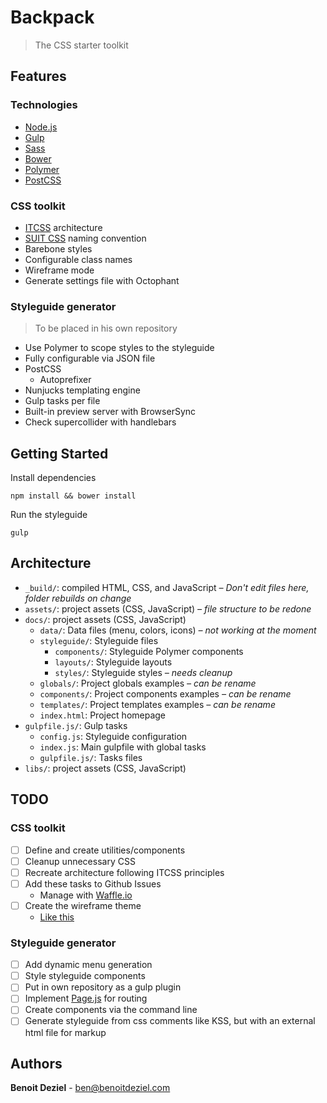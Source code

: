 # Backpack

> The CSS starter toolkit

## Features

### Technologies

- [Node.js](http://nodejs.org/)
- [Gulp](http://gulpjs.com)
- [Sass](http://sass-lang.com/)
- [Bower](http://bower.io)
- [Polymer](https://www.polymer-project.org/)
- [PostCSS](https://github.com/postcss/postcss)

### CSS toolkit

- [ITCSS](https://speakerdeck.com/dafed/managing-css-projects-with-itcss) architecture
- [SUIT CSS](https://suitcss.github.io/) naming convention
- Barebone styles
- Configurable class names
- Wireframe mode
- Generate settings file with Octophant

### Styleguide generator

> To be placed in his own repository

- Use Polymer to scope styles to the styleguide
- Fully configurable via JSON file
- PostCSS
    - Autoprefixer
- Nunjucks templating engine
- Gulp tasks per file
- Built-in preview server with BrowserSync
- Check supercollider with handlebars


## Getting Started

Install dependencies
```
npm install && bower install
```

Run the styleguide
```
gulp
```

## Architecture

- `_build/`: compiled HTML, CSS, and JavaScript *– Don't edit files here, folder rebuilds on change*
- `assets/`: project assets (CSS, JavaScript) *– file structure to be redone*
- `docs/`: project assets (CSS, JavaScript)
    - `data/`: Data files (menu, colors, icons) *– not working at the moment*
    - `styleguide/`: Styleguide files
        - `components/`:  Styleguide Polymer components
        - `layouts/`: Styleguide layouts
        - `styles/`: Styleguide styles *– needs cleanup*
    - `globals/`: Project globals examples *– can be rename*
    - `components/`: Project components examples *– can be rename*
    - `templates/`: Project templates examples *– can be rename*
    - `index.html`: Project homepage
- `gulpfile.js/`: Gulp tasks
    - `config.js`: Styleguide configuration
    - `index.js`: Main gulpfile with global tasks
    - `gulpfile.js/`: Tasks files
- `libs/`: project assets (CSS, JavaScript)

## TODO

### CSS toolkit

- [ ] Define and create utilities/components
- [ ] Cleanup unnecessary CSS
- [ ] Recreate architecture following ITCSS principles
- [ ] Add these tasks to Github Issues
    - Manage with [Waffle.io](https://waffle.io/benoitdeziel/backpack)
- [ ] Create the wireframe theme
    - [Like this](https://www.hellomany.com/ui-kits/wireframe/wkv2)

### Styleguide generator

- [ ] Add dynamic menu generation
- [ ] Style styleguide components
- [ ] Put in own repository as a gulp plugin
- [ ] Implement [Page.js](https://visionmedia.github.io/page.js/) for routing
- [ ] Create components via the command line
- [ ] Generate styleguide from css comments like KSS, but with an external html file for markup

## Authors

**Benoit Deziel** - [ben@benoitdeziel.com](mailto:ben@benoitdeziel.com)
